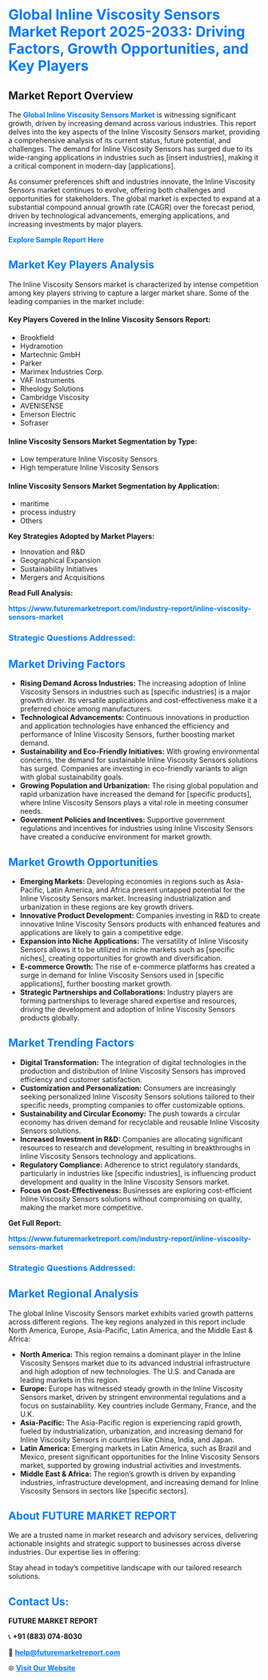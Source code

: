 <h1 style="color: #007BFF;">Global Inline Viscosity Sensors Market Report 2025-2033: Driving Factors, Growth Opportunities, and Key Players</h1>

<section id="overview">
<h2>Market Report Overview</h2>
<p>The <a href="https://www.futuremarketreport.com/industry-report/inline-viscosity-sensors-market" style="color: #007BFF; text-decoration: none;"><strong>Global Inline Viscosity Sensors Market</strong></a> is witnessing significant growth, driven by increasing demand across various industries. This report delves into the key aspects of the Inline Viscosity Sensors market, providing a comprehensive analysis of its current status, future potential, and challenges. The demand for Inline Viscosity Sensors has surged due to its wide-ranging applications in industries such as [insert industries], making it a critical component in modern-day [applications].</p>
<p>As consumer preferences shift and industries innovate, the Inline Viscosity Sensors market continues to evolve, offering both challenges and opportunities for stakeholders. The global market is expected to expand at a substantial compound annual growth rate (CAGR) over the forecast period, driven by technological advancements, emerging applications, and increasing investments by major players.</p>
</section>

<section id="overview">
<p><a href="https://www.futuremarketreport.com/request-sample/reportId=81394" style="color: #007BFF; text-decoration: none;"><strong>Explore Sample Report Here</strong></a></p>
</section>

<section id="key-players">
<h2 style="color: #007BFF;">Market Key Players Analysis</h2>
<p>The Inline Viscosity Sensors market is characterized by intense competition among key players striving to capture a larger market share. Some of the leading companies in the market include:</p>
<h4>Key Players Covered in the Inline Viscosity Sensors Report:</h4>
<ul><li>Brookfield</li><li>Hydramotion</li><li>Martechnic GmbH</li><li>Parker</li><li>Marimex Industries Corp.</li><li>VAF Instruments</li><li>Rheology Solutions</li><li>Cambridge Viscosity</li><li>AVENISENSE</li><li>Emerson Electric</li><li>Sofraser</li></ul>
<h4>Inline Viscosity Sensors Market Segmentation by Type:</h4>
<ul><li>Low temperature Inline Viscosity Sensors</li><li>High temperature Inline Viscosity Sensors</li></ul>

<h4>Inline Viscosity Sensors Market Segmentation by Application:</h4>
<ul><li>maritime</li><li>process industry</li><li>Others</li></ul>
<p><strong>Key Strategies Adopted by Market Players:</strong></p>
<ul>
<li>Innovation and R&D</li>
<li>Geographical Expansion</li>
<li>Sustainability Initiatives</li>
<li>Mergers and Acquisitions</li>
</ul>
</section>

<section>
<p><strong>Read Full Analysis: </strong></p><a href="https://www.futuremarketreport.com/industry-report/inline-viscosity-sensors-market" style="color: #007BFF; text-decoration: none;"><strong>https://www.futuremarketreport.com/industry-report/inline-viscosity-sensors-market</strong></a>
<h3 style="color: #007BFF;">Strategic Questions Addressed:</h3>
</section>

<section id="driving-factors">
<h2 style="color: #007BFF;">Market Driving Factors</h2>
<ul>
<li><strong>Rising Demand Across Industries:</strong> The increasing adoption of Inline Viscosity Sensors in industries such as [specific industries] is a major growth driver. Its versatile applications and cost-effectiveness make it a preferred choice among manufacturers.</li>
<li><strong>Technological Advancements:</strong> Continuous innovations in production and application technologies have enhanced the efficiency and performance of Inline Viscosity Sensors, further boosting market demand.</li>
<li><strong>Sustainability and Eco-Friendly Initiatives:</strong> With growing environmental concerns, the demand for sustainable Inline Viscosity Sensors solutions has surged. Companies are investing in eco-friendly variants to align with global sustainability goals.</li>
<li><strong>Growing Population and Urbanization:</strong> The rising global population and rapid urbanization have increased the demand for [specific products], where Inline Viscosity Sensors plays a vital role in meeting consumer needs.</li>
<li><strong>Government Policies and Incentives:</strong> Supportive government regulations and incentives for industries using Inline Viscosity Sensors have created a conducive environment for market growth.</li>
</ul>
</section>

<section id="growth-opportunities">
<h2 style="color: #007BFF;">Market Growth Opportunities</h2>
<ul>
<li><strong>Emerging Markets:</strong> Developing economies in regions such as Asia-Pacific, Latin America, and Africa present untapped potential for the Inline Viscosity Sensors market. Increasing industrialization and urbanization in these regions are key growth drivers.</li>
<li><strong>Innovative Product Development:</strong> Companies investing in R&D to create innovative Inline Viscosity Sensors products with enhanced features and applications are likely to gain a competitive edge.</li>
<li><strong>Expansion into Niche Applications:</strong> The versatility of Inline Viscosity Sensors allows it to be utilized in niche markets such as [specific niches], creating opportunities for growth and diversification.</li>
<li><strong>E-commerce Growth:</strong> The rise of e-commerce platforms has created a surge in demand for Inline Viscosity Sensors used in [specific applications], further boosting market growth.</li>
<li><strong>Strategic Partnerships and Collaborations:</strong> Industry players are forming partnerships to leverage shared expertise and resources, driving the development and adoption of Inline Viscosity Sensors products globally.</li>
</ul>
</section>

<section id="trending-factors">
<h2 style="color: #007BFF;">Market Trending Factors</h2>
<ul>
<li><strong>Digital Transformation:</strong> The integration of digital technologies in the production and distribution of Inline Viscosity Sensors has improved efficiency and customer satisfaction.</li>
<li><strong>Customization and Personalization:</strong> Consumers are increasingly seeking personalized Inline Viscosity Sensors solutions tailored to their specific needs, prompting companies to offer customizable options.</li>
<li><strong>Sustainability and Circular Economy:</strong> The push towards a circular economy has driven demand for recyclable and reusable Inline Viscosity Sensors solutions.</li>
<li><strong>Increased Investment in R&D:</strong> Companies are allocating significant resources to research and development, resulting in breakthroughs in Inline Viscosity Sensors technology and applications.</li>
<li><strong>Regulatory Compliance:</strong> Adherence to strict regulatory standards, particularly in industries like [specific industries], is influencing product development and quality in the Inline Viscosity Sensors market.</li>
<li><strong>Focus on Cost-Effectiveness:</strong> Businesses are exploring cost-efficient Inline Viscosity Sensors solutions without compromising on quality, making the market more competitive.</li>
</ul>
</section>

<section>
<p><strong>Get Full Report: </strong></p><a href="https://www.futuremarketreport.com/industry-report/inline-viscosity-sensors-market" style="color: #007BFF; text-decoration: none;"><strong>https://www.futuremarketreport.com/industry-report/inline-viscosity-sensors-market</strong></a>
<h3 style="color: #007BFF;">Strategic Questions Addressed:</h3>
</section>


<section id="regional-analysis">
<h2 style="color: #007BFF;">Market Regional Analysis</h2>
<p>The global Inline Viscosity Sensors market exhibits varied growth patterns across different regions. The key regions analyzed in this report include North America, Europe, Asia-Pacific, Latin America, and the Middle East & Africa:</p>
<ul>
<li><strong>North America:</strong> This region remains a dominant player in the Inline Viscosity Sensors market due to its advanced industrial infrastructure and high adoption of new technologies. The U.S. and Canada are leading markets in this region.</li>
<li><strong>Europe:</strong> Europe has witnessed steady growth in the Inline Viscosity Sensors market, driven by stringent environmental regulations and a focus on sustainability. Key countries include Germany, France, and the U.K.</li>
<li><strong>Asia-Pacific:</strong> The Asia-Pacific region is experiencing rapid growth, fueled by industrialization, urbanization, and increasing demand for Inline Viscosity Sensors in countries like China, India, and Japan.</li>
<li><strong>Latin America:</strong> Emerging markets in Latin America, such as Brazil and Mexico, present significant opportunities for the Inline Viscosity Sensors market, supported by growing industrial activities and investments.</li>
<li><strong>Middle East & Africa:</strong> The region’s growth is driven by expanding industries, infrastructure development, and increasing demand for Inline Viscosity Sensors in sectors like [specific sectors].</li>
</ul>
</section>

<footer>
<h2 style="color: #007BFF;">About FUTURE MARKET REPORT</h2>
<p>We are a trusted name in market research and advisory services, delivering actionable insights and strategic support to businesses across diverse industries. Our expertise lies in offering:</p>

<p>Stay ahead in today’s competitive landscape with our tailored research solutions.</p>

<h2 style="color: #007BFF;">Contact Us:</h2>
<p><strong>FUTURE MARKET REPORT</strong></p>
<p>📞 <strong>+91 (883) 074-8030</strong></p>
<p>📧 <strong><a href="mailto:help@futuremarketreport.com" style="color: #007BFF;">help@futuremarketreport.com</a></strong></p>
<p>🌐 <strong><a href="https://www.futuremarketreport.com/" style="color: #007BFF;">Visit Our Website</a></strong></p>
</footer>